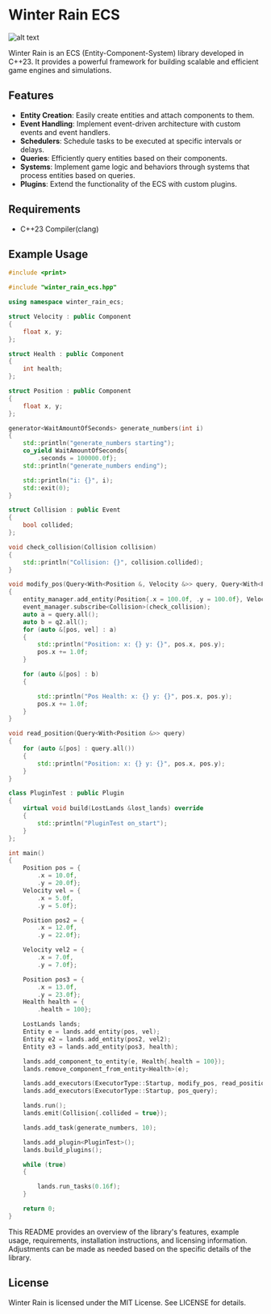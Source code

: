 # Winter Rain ECS

![alt text](https://github.com/GabrielBernardoDaSilva/forged_in_lost_lands_ecs/blob/main/winter-rain.png)

Winter Rain is an ECS (Entity-Component-System) library developed in C++23. It provides a powerful framework for building scalable and efficient game engines and simulations.

## Features

- **Entity Creation**: Easily create entities and attach components to them.
- **Event Handling**: Implement event-driven architecture with custom events and event handlers.
- **Schedulers**: Schedule tasks to be executed at specific intervals or delays.
- **Queries**: Efficiently query entities based on their components.
- **Systems**: Implement game logic and behaviors through systems that process entities based on queries.
- **Plugins**: Extend the functionality of the ECS with custom plugins.

## Requirements

- C++23 Compiler(clang)

## Example Usage

```cpp
#include <print>

#include "winter_rain_ecs.hpp"

using namespace winter_rain_ecs;

struct Velocity : public Component
{
    float x, y;
};

struct Health : public Component
{
    int health;
};

struct Position : public Component
{
    float x, y;
};

generator<WaitAmountOfSeconds> generate_numbers(int i)
{
    std::println("generate_numbers starting");
    co_yield WaitAmountOfSeconds{
        .seconds = 100000.0f};
    std::println("generate_numbers ending");

    std::println("i: {}", i);
    std::exit(0);
}

struct Collision : public Event
{
    bool collided;
};

void check_collision(Collision collision)
{
    std::println("Collision: {}", collision.collided);
}

void modify_pos(Query<With<Position &, Velocity &>> query, Query<With<Position &>, Without<Velocity &>> q2, EventManager &event_manager, EntityManager &entity_manager)
{
    entity_manager.add_entity(Position{.x = 100.0f, .y = 100.0f}, Velocity{.x = 100.0f, .y = 100.0f});
    event_manager.subscribe<Collision>(check_collision);
    auto a = query.all();
    auto b = q2.all();
    for (auto &[pos, vel] : a)
    {
        std::println("Position: x: {} y: {}", pos.x, pos.y);
        pos.x += 1.0f;
    }

    for (auto &[pos] : b)
    {

        std::println("Pos Health: x: {} y: {}", pos.x, pos.y);
        pos.x += 1.0f;
    }
}

void read_position(Query<With<Position &>> query)
{
    for (auto &[pos] : query.all())
    {
        std::println("Position: x: {} y: {}", pos.x, pos.y);
    }
}

class PluginTest : public Plugin
{
    virtual void build(LostLands &lost_lands) override
    {
        std::println("PluginTest on_start");
    }
};

int main()
{
    Position pos = {
        .x = 10.0f,
        .y = 20.0f};
    Velocity vel = {
        .x = 5.0f,
        .y = 5.0f};

    Position pos2 = {
        .x = 12.0f,
        .y = 22.0f};

    Velocity vel2 = {
        .x = 7.0f,
        .y = 7.0f};

    Position pos3 = {
        .x = 13.0f,
        .y = 23.0f};
    Health health = {
        .health = 100};

    LostLands lands;
    Entity e = lands.add_entity(pos, vel);
    Entity e2 = lands.add_entity(pos2, vel2);
    Entity e3 = lands.add_entity(pos3, health);

    lands.add_component_to_entity(e, Health{.health = 100});
    lands.remove_component_from_entity<Health>(e);

    lands.add_executors(ExecutorType::Startup, modify_pos, read_position);
    lands.add_executors(ExecutorType::Startup, pos_query);

    lands.run();
    lands.emit(Collision{.collided = true});

    lands.add_task(generate_numbers, 10);

    lands.add_plugin<PluginTest>();
    lands.build_plugins();

    while (true)
    {

        lands.run_tasks(0.16f);
    }

    return 0;
}

```

This README provides an overview of the library's features, example usage, requirements, installation instructions, and licensing information. Adjustments can be made as needed based on the specific details of the library.

## License

Winter Rain is licensed under the MIT License. See LICENSE for details.
